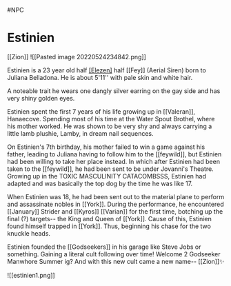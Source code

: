#NPC
# Estinien
[[Zion]]
![[Pasted image 20220524234842.png]]

Estinien is a 23 year old half [[Elezen]](Eastern) half [[Fey]] (Aerial Siren) born to Juliana Belladona. He is about 5'11'' with pale skin and white hair.

A noteable trait he wears one dangly silver earring on the gay side and has very shiny golden eyes.

Estinien spent the first 7 years of his life growing up in [[Valeran]], Hanaecove. Spending most of his time at the Water Spout Brothel, where his mother worked. He was shown to be very shy and always carrying a little lamb plushie, Lamby, in dream nail sequences. 

On Estinien's 7th birthday, his mother failed to win a game against his father, leading to Juliana having to follow him to the [[feywild]], but Estinien had been willing to take her place instead. In which after Estinien had been taken to the [[feywild]], he had been sent to be under Jovanni's Theatre. Growing up in the TOXIC MASCULINITY CATACOMBSSS, Estinien had adapted and was basically the top dog by the time he was like 17. 

When Estinien was 18, he had been sent out to the material plane to perform and assassinate nobles in [[York]]. During the performance, he encountered [[January]] Strider and [[Kyros]] [[Varian]] for the first time, botching up the final (?) targets-- the King and Queen of [[York]]. Cause of this, Estinien found himself trapped in [[York]]. Thus, beginning his chase for the two knuckle heads.

Estinien founded the [[Godseekers]] in his garage like Steve Jobs or something. Gaining a literal cult following over time! Welcome 2 Godseeker Manwhore Summer ig? And with this new cult came a new name-- [[Zion]]✨

![[estinien1.png]]